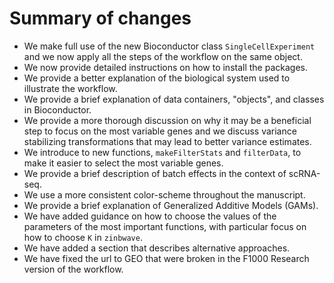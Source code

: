 # Summary of changes

* We make full use of the new Bioconductor class `SingleCellExperiment` and we now apply all the steps of the workflow on the same object.
* We now provide detailed instructions on how to install the packages.
* We provide a better explanation of the biological system used to illustrate the workflow.
* We provide a brief explanation of data containers, "objects", and classes in Bioconductor.
* We provide a more thorough discussion on why it may be a beneficial step to focus on the most variable genes and we discuss variance stabilizing transformations that may lead to better variance estimates.
* We introduce to new functions, `makeFilterStats` and `filterData`, to make it easier to select the most variable genes.
* We provide a brief description of batch effects in the context of scRNA-seq.
* We use a more consistent color-scheme throughout the manuscript.
* We provide a brief explanation of Generalized Additive Models (GAMs).
* We have added guidance on how to choose the values of the parameters of the most important functions, with particular focus on how to choose `K` in `zinbwave`.
* We have added a section that describes alternative approaches.
* We have fixed the url to GEO that were broken in the F1000 Research version of the workflow.
